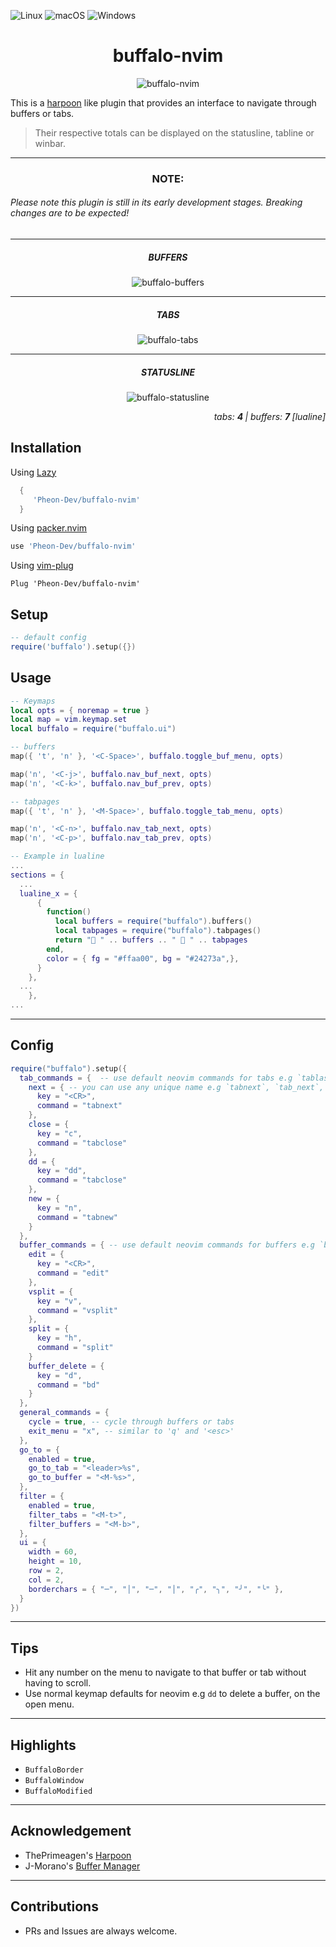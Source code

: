 ![Linux](https://img.shields.io/badge/Linux-%23.svg?logo=linux&color=FCC624&logoColor=black)
![macOS](https://img.shields.io/badge/macOS-%23.svg?logo=apple&color=000000&logoColor=white)
![Windows](https://img.shields.io/badge/Windows-%23.svg?logo=windows&color=0078D6&logoColor=white)

<h1 align="center">
 buffalo-nvim
</h1>

<p align="center">
<img src="https://i.pinimg.com/136x136/56/d2/8c/56d28c3798343d509e9b51973ee6ce56.jpg" alt="buffalo-nvim" />
</p>

This is a [harpoon](https://github.com/ThePrimeagen/harpoon) like plugin that provides an interface
to navigate through buffers or tabs.

> Their respective totals can be displayed on the statusline, tabline or winbar.

<hr />
<h3 align="center">
 NOTE:
</h3>
<h6>Please note this plugin is still in its early development stages. Breaking changes are to be expected!</h6>

<hr />
<h5 align="center">
 BUFFERS
</h5>
<p align="center">
<img src="assets/buffers.jpg" alt="buffalo-buffers" />
</p>

<hr />
<h5 align="center">
 TABS
</h5>
<p align="center">
<img src="assets/tabs.jpg" alt="buffalo-tabs" />
</p>

<hr />
<h5 align="center">
 STATUSLINE
</h5>

<p align="center">
<img src="assets/statusline.jpg" alt="buffalo-statusline" />
</p>
<p align="right">
  <i>tabs: <strong>4 </strong> | buffers: <strong>7  </strong>[lualine]</i>
</p>

## Installation

Using [Lazy](https://github.com/folke/lazy.nvim)

```lua
  {
     'Pheon-Dev/buffalo-nvim'
  }
```

Using [packer.nvim](https://github.com/wbthomason/packer.nvim)

```lua
use 'Pheon-Dev/buffalo-nvim'
```

Using [vim-plug](https://github.com/junegunn/vim-plug)

```vim
Plug 'Pheon-Dev/buffalo-nvim'
```

## Setup

```lua
-- default config
require('buffalo').setup({})
```

## Usage

```lua
-- Keymaps
local opts = { noremap = true }
local map = vim.keymap.set
local buffalo = require("buffalo.ui")

-- buffers
map({ 't', 'n' }, '<C-Space>', buffalo.toggle_buf_menu, opts)

map('n', '<C-j>', buffalo.nav_buf_next, opts)
map('n', '<C-k>', buffalo.nav_buf_prev, opts)

-- tabpages
map({ 't', 'n' }, '<M-Space>', buffalo.toggle_tab_menu, opts)

map('n', '<C-n>', buffalo.nav_tab_next, opts)
map('n', '<C-p>', buffalo.nav_tab_prev, opts)

-- Example in lualine
...
sections = {
  ...
  lualine_x = {
      {
        function()
          local buffers = require("buffalo").buffers()
          local tabpages = require("buffalo").tabpages()
          return "󱂬 " .. buffers .. " 󰓩 " .. tabpages
        end,
        color = { fg = "#ffaa00", bg = "#24273a",},
      }
    },
  ...
    },
...
```

---

## Config

```lua
require("buffalo").setup({
  tab_commands = {  -- use default neovim commands for tabs e.g `tablast`, `tabnew` etc
    next = { -- you can use any unique name e.g `tabnext`, `tab_next`, `next`, `random` etc
      key = "<CR>",
      command = "tabnext"
    },
    close = {
      key = "c",
      command = "tabclose"
    },
    dd = {
      key = "dd",
      command = "tabclose"
    },
    new = {
      key = "n",
      command = "tabnew"
    }
  },
  buffer_commands = { -- use default neovim commands for buffers e.g `bd`, `edit`
    edit = {
      key = "<CR>",
      command = "edit"
    },
    vsplit = {
      key = "v",
      command = "vsplit"
    },
    split = {
      key = "h",
      command = "split"
    }
    buffer_delete = {
      key = "d",
      command = "bd"
    }
  },
  general_commands = {
    cycle = true, -- cycle through buffers or tabs
    exit_menu = "x", -- similar to 'q' and '<esc>'
  },
  go_to = {
    enabled = true,
    go_to_tab = "<leader>%s",
    go_to_buffer = "<M-%s>",
  },
  filter = {
    enabled = true,
    filter_tabs = "<M-t>",
    filter_buffers = "<M-b>",
  },
  ui = {
    width = 60,
    height = 10,
    row = 2,
    col = 2,
    borderchars = { "─", "│", "─", "│", "╭", "╮", "╯", "╰" },
  }
})
```

---

## Tips

- Hit any number on the menu to navigate to that buffer or tab without having to scroll.
- Use normal keymap defaults for neovim e.g `dd` to delete a buffer, on the open menu.

---

## Highlights

- `BuffaloBorder`
- `BuffaloWindow`
- `BuffaloModified`

---

## Acknowledgement

- ThePrimeagen's [Harpoon](https://github.com/ThePrimeagen/harpoon)
- J-Morano's [Buffer Manager](https://github.com/j-morano/buffer_manager.nvim)

---

## Contributions

- PRs and Issues are always welcome.
